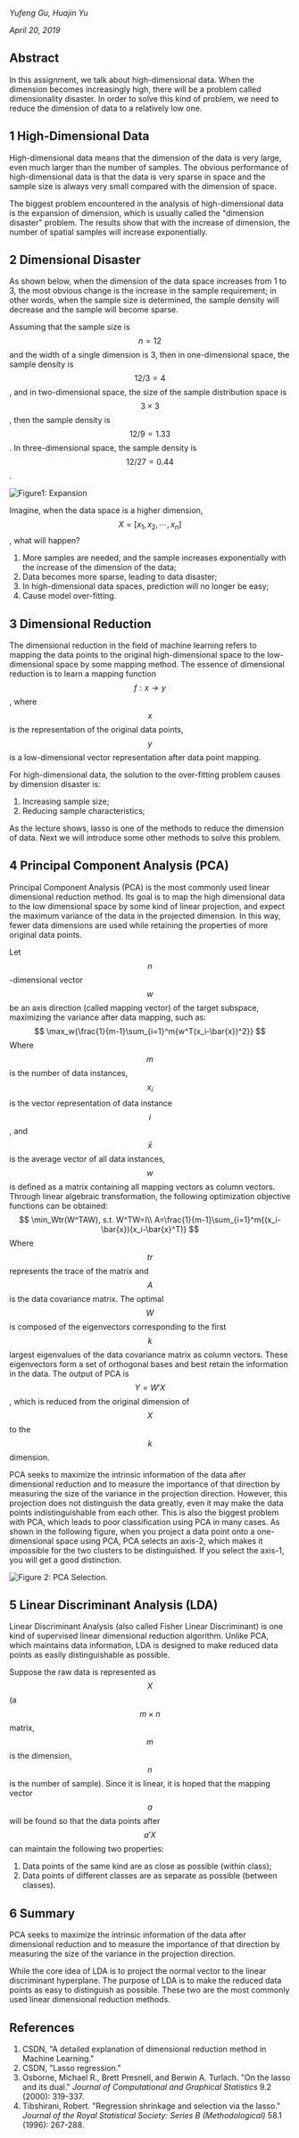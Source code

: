 <script type="text/javascript" async src="https://cdn.mathjax.org/mathjax/latest/MathJax.js?config=TeX-MML-AM_CHTML"> </script>

*Yufeng Gu, Huajin Yu*

*April 20, 2019*

## Abstract

In this assignment, we talk about high-dimensional data. When the dimension becomes increasingly high, there will be a problem called dimensionality disaster. In order to solve this kind of problem, we need to reduce the dimension of data to a relatively low one.

## 1 High-Dimensional Data

High-dimensional data means that the dimension of the data is very large, even much larger than the number of samples. The obvious performance of high-dimensional data is that the data is very sparse in space and the sample size is always very small compared with the dimension of space.

The biggest problem encountered in the analysis of high-dimensional data is the expansion of dimension, which is usually called the "dimension disaster" problem. The results show that with the increase of dimension, the number of spatial samples will increase exponentially.

## 2 Dimensional Disaster

As shown below, when the dimension of the data space increases from 1 to 3, the most obvious change is the increase in the sample requirement; in other words, when the sample size is determined, the sample density will decrease and the sample will become sparse.

Assuming that the sample size is $$n=12$$ and the width of a single dimension is 3, then in one-dimensional space, the sample density is $$12/3=4$$, and in two-dimensional space, the size of the sample distribution space is $$3 \times 3$$, then the sample density is $$12/9=1.33$$. In three-dimensional space, the sample density is $$12/27=0.44$$.

![Figure1: Expansion](/homework/aaa.png)

Imagine, when the data space is a higher dimension, $$X=[x_1, x_2, \cdots, x_n]$$, what will happen?

1. More samples are needed, and the sample increases exponentially with the increase of the dimension of the data;
2. Data becomes more sparse, leading to data disaster;
3. In high-dimensional data spaces, prediction will no longer be easy;
4. Cause model over-fitting.

## 3 Dimensional Reduction

The dimensional reduction in the field of machine learning refers to mapping the data points to the original high-dimensional space to the low-dimensional space by some mapping method. The essence of dimensional reduction is to learn a mapping function $$f: x \rightarrow y$$, where $$x$$ is the representation of the original data points, $$y$$ is a low-dimensional vector representation after data point mapping.

For high-dimensional data, the solution to the over-fitting problem causes by dimension disaster is:

1. Increasing sample size;
2. Reducing sample characteristics;

As the lecture shows, lasso is one of the methods to reduce the dimension of data. Next we will introduce some other methods to solve this problem.

## 4 Principal Component Analysis (PCA)

Principal Component Analysis (PCA) is the most commonly used linear dimensional reduction method. Its goal is to map the high dimensional data to the low dimensional space by some kind of linear projection, and expect the maximum variance of the data in the projected dimension. In this way, fewer data dimensions are used while retaining the properties of more original data points.

Let $$n$$-dimensional vector $$w$$ be an axis direction (called mapping vector) of the target subspace, maximizing the variance after data mapping, such as:
$$
\max_w{\frac{1}{m-1}\sum_{i=1}^m{w^T(x_i-\bar{x})^2}}
$$
Where $$m$$ is the number of data instances, $$x_i$$ is the vector representation of data instance $$i$$, and $$\bar{x}$$ is the average vector of all data instances, $$w$$ is defined as a matrix containing all mapping vectors as column vectors. Through linear algebraic transformation, the following optimization objective functions can be obtained:
$$
\min_Wtr(W^TAW), s.t. W^TW=I\\
A=\frac{1}{m-1}\sum_{i=1}^m{(x_i-\bar{x})(x_i-\bar{x}^T)}
$$
Where $$tr$$ represents the trace of the matrix and $$A$$ is the data covariance matrix. The optimal $$W$$ is composed of the eigenvectors corresponding to the first $$k$$ largest eigenvalues of the data covariance matrix as column vectors. These eigenvectors form a set of orthogonal bases and best retain the information in the data. The output of PCA is $$Y=W'X$$, which is reduced from the original dimension of $$X$$ to the $$k$$ dimension.

PCA seeks to maximize the intrinsic information of the data after dimensional reduction and to measure the importance of that direction by measuring the size of the variance in the projection direction. However, this projection does not distinguish the data greatly, even it may make the data points indistinguishable from each other. This is also the biggest problem with PCA, which leads to poor classification using PCA in many cases. As shown in the following figure, when you project a data point onto a one-dimensional space using PCA, PCA selects an axis-2, which makes it impossible for the two clusters to be distinguished. If you select the axis-1, you will get a good distinction.

![Figure 2: PCA Selection.](/homework/abc.jpg)

## 5 Linear Discriminant Analysis (LDA)

Linear Discriminant Analysis (also called Fisher Linear Discriminant) is one kind of supervised linear dimensional reduction algorithm. Unlike PCA, which maintains data information, LDA is designed to make reduced data points as easily distinguishable as possible.

Suppose the raw data is represented as $$X$$ (a $$m \times n$$ matrix, $$m$$ is the dimension, $$n$$ is the number of sample). Since it is linear, it is hoped that the mapping vector $$a$$ will be found so that the data points after $$a'X$$ can maintain the following two properties:

1. Data points of the same kind are as close as possible (within class);
2. Data points of different classes are as separate as possible (between classes).

## 6 Summary

PCA seeks to maximize the intrinsic information of the data after dimensional reduction and to measure the importance of that direction by measuring the size of the variance in the projection direction.

While the core idea of LDA is to project the normal vector to the linear discriminant hyperplane. The purpose of LDA is to make the reduced data points as easy to distinguish as possible. These two are the most commonly used linear dimensional reduction methods.

## References

1. CSDN, "A detailed explanation of dimensional reduction method in Machine Learning."
2. CSDN, "Lasso regression."
3. Osborne, Michael R., Brett Presnell, and Berwin A. Turlach. "On the lasso and its dual." *Journal of Computational and Graphical Statistics* 9.2 (2000): 319-337.
4. Tibshirani, Robert. "Regression shrinkage and selection via the lasso." *Journal of the Royal Statistical Society: Series B (Methodological)* 58.1 (1996): 267-288.
